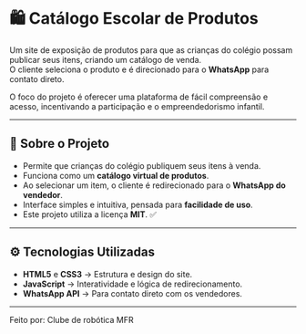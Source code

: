 # 🛍️ Catálogo Escolar de Produtos

Um site de exposição de produtos para que as crianças do colégio possam publicar seus itens, criando um catálogo de venda.  
O cliente seleciona o produto e é direcionado para o **WhatsApp** para contato direto.  

O foco do projeto é oferecer uma plataforma de fácil compreensão e acesso, incentivando a participação e o empreendedorismo infantil.

---

## 📖 Sobre o Projeto
- Permite que crianças do colégio publiquem seus itens à venda.  
- Funciona como um **catálogo virtual de produtos**.  
- Ao selecionar um item, o cliente é redirecionado para o **WhatsApp do vendedor**.  
- Interface simples e intuitiva, pensada para **facilidade de uso**.  
- Este projeto utiliza a licença **MIT**. ✅

---

## ⚙️ Tecnologias Utilizadas
- **HTML5** e **CSS3** → Estrutura e design do site.  
- **JavaScript** → Interatividade e lógica de redirecionamento.  
- **WhatsApp API** → Para contato direto com os vendedores.  

---
Feito por: Clube de robótica MFR
